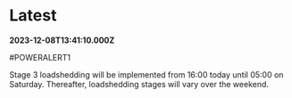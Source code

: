 # Latest

**2023-12-08T13:41:10.000Z**

\#POWERALERT1

Stage 3 loadshedding will be implemented from 16:00 today until 05:00 on Saturday. Thereafter, loadshedding stages will vary over the weekend.
